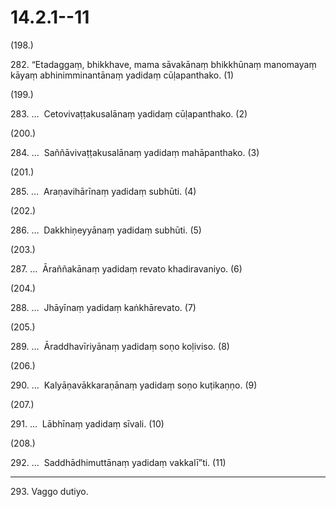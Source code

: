 

# 14.2.1--11



(198.)

282\. “Etadaggaṃ, bhikkhave, mama sāvakānaṃ bhikkhūnaṃ manomayaṃ kāyaṃ abhinimminantānaṃ yadidaṃ cūḷapanthako. (1)

(199.)

283\. …  Cetovivaṭṭakusalānaṃ yadidaṃ cūḷapanthako. (2)

(200.)

284\. …  Saññāvivaṭṭakusalānaṃ yadidaṃ mahāpanthako. (3)

(201.)

285\. …  Araṇavihārīnaṃ yadidaṃ subhūti. (4)

(202.)

286\. …  Dakkhiṇeyyānaṃ yadidaṃ subhūti. (5)

(203.)

287\. …  Āraññakānaṃ yadidaṃ revato khadiravaniyo. (6)

(204.)

288\. …  Jhāyīnaṃ yadidaṃ kaṅkhārevato. (7)

(205.)

289\. …  Āraddhavīriyānaṃ yadidaṃ soṇo koḷiviso. (8)

(206.)

290\. …  Kalyāṇavākkaraṇānaṃ yadidaṃ soṇo kuṭikaṇṇo. (9)

(207.)

291\. …  Lābhīnaṃ yadidaṃ sīvali. (10)

(208.)

292\. …  Saddhādhimuttānaṃ yadidaṃ vakkalī”ti. (11)

---

293\. Vaggo dutiyo.





